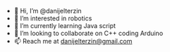 - 👋 Hi, I’m @danijelterzin
- 👀 I’m interested in robotics
- 🌱 I’m currently learning Java script
- 💞️ I’m looking to collaborate on C++ coding Arduino
- 📫 Reach me at danijelterzin@gmail.com

<!---
danijelterzin/danijelterzin is a ✨ special ✨ repository because its `README.md` (this file) appears on your GitHub profile.
You can click the Preview link to take a look at your changes.
--->
